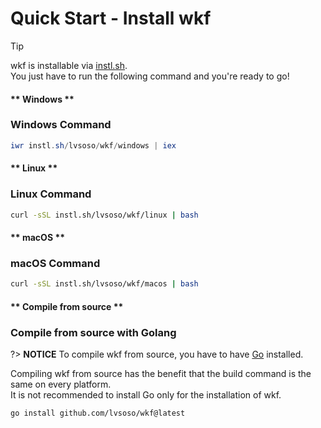 # Quick Start - Install wkf

> [!TIP]
> wkf is installable via [instl.sh](https://instl.sh).\
> You just have to run the following command and you're ready to go!

<!-- tabs:start -->

#### ** Windows **

### Windows Command

```powershell
iwr instl.sh/lvsoso/wkf/windows | iex
```

#### ** Linux **

### Linux Command

```bash
curl -sSL instl.sh/lvsoso/wkf/linux | bash
```

#### ** macOS **

### macOS Command

```bash
curl -sSL instl.sh/lvsoso/wkf/macos | bash
```

#### ** Compile from source **

### Compile from source with Golang

?> **NOTICE**
To compile wkf from source, you have to have [Go](https://golang.org/) installed.

Compiling wkf from source has the benefit that the build command is the same on every platform.\
It is not recommended to install Go only for the installation of wkf.

```command
go install github.com/lvsoso/wkf@latest
```

<!-- tabs:end -->
